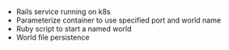 * Rails service running on k8s
* Parameterize container to use specified port and world name
* Ruby script to start a named world
* World file persistence